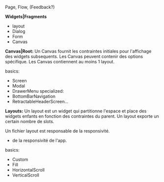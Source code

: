 Page, Flow, (Feedback?)



**Widgets|Fragments**
  - layout
  - Dialog
  - Form
  - Canvas

**Canvas|Root:**
Un Canvas fournit les contraintes initiales pour l'affichage des widgets subsequents.
Les Canvas peuvent contenir des options spécifique.
Les Canvas contiennent au moins 1 layout.

basics:
  - Screen
  - Modal
  - DrawerMenu
specialized:
  - BottomBarNavigation
  - RetractableHeaderScreen...

**Layouts:**
Un layout est un widget qui partitionne l'espace et place des widgets enfants en fonction des contraintes du parent.
Un layout exporte un certain nombre de slots.

Un fichier layout est responsable de la responsivité.

- de la responsivité de l'app. 

basics:
  - Custom
  - Fill
  - HorizontalScroll
  - VerticalScroll